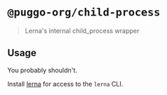 # `@puggo-org/child-process`

> Lerna's internal child_process wrapper

## Usage

You probably shouldn't.

Install [lerna](https://www.npmjs.com/package/lerna) for access to the `lerna` CLI.
